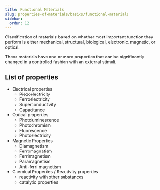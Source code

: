 ```yaml
---
title: Functional Materials
slug: properties-of-materials/basics/functional-materials
sidebar:
  order: 12
---
```


Classification of materials based on whether most important function they
perform is either mechanical, structural, biological, electronic, magnetic, or
optical.

These materials have one or more properties that can be significantly changed in
a controlled fashion with an external stimuli.

## List of properties

- Electrical properties
  - Piezoelectricity
  - Ferroelectricity
  - Superconductivity
  - Capacitance
- Optical properties
  - Photoluminescence
  - Photochromism
  - Fluorescence
  - Photoelectricity
- Magnetic Properties
  - Diamagnetism
  - Ferromagnatism
  - Ferrimagnetism
  - Paramagnetism
  - Anti-ferri magnetism
- Chemical Properties / Reactivity properties
  - reactivity with other substances
  - catalytic properties
